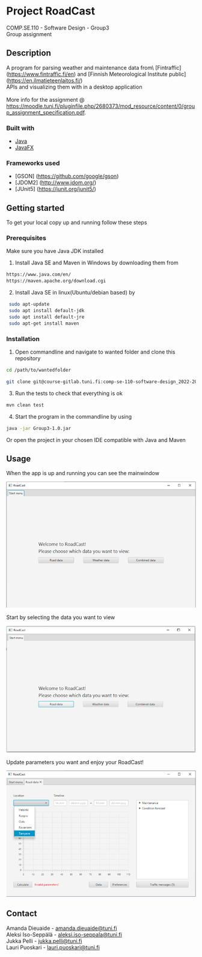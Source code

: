 # Project RoadCast
COMP.SE.110 - Software Design - Group3\
Group assignment


## Description
A program for parsing weather and maintenance data from\ 
[Fintraffic] (https://www.fintraffic.fi/en) and [Finnish Meteorological Institute public] (https://en.ilmatieteenlaitos.fi/)\
APIs and visualizing them with in a desktop application\
\
More info for the assignment @ https://moodle.tuni.fi/pluginfile.php/2680373/mod_resource/content/0/group_assignment_specification.pdf.


### Built with
* [Java](https://www.java.com/en/)
* [JavaFX](https://openjfx.io/)

### Frameworks used
* [GSON] (https://github.com/google/gson)
* [JDOM2] (http://www.jdom.org/)
* [JUnit5] (https://junit.org/junit5/)


## Getting started
To get your local copy up and running follow these steps

### Prerequisites
Make sure you have Java JDK installed

1. Install Java SE and Maven in Windows by downloading them from 
  ```sh
  https://www.java.com/en/
  https://maven.apache.org/download.cgi
  ```
 2. Install Java SE in linux(Ubuntu/debian based) by  
  ```sh
   sudo apt-update
   sudo apt install default-jdk
   sudo apt install default-jre
   sudo apt-get install maven
   ```


### Installation
1. Open commandline and navigate to wanted folder and clone this repository
 ```sh
 cd /path/to/wantedfolder
 ```
 ```sh
 git clone git@course-gitlab.tuni.fi:comp-se-110-software-design_2022-2023/group-3.git nameyouwanttouse
 ```
 3. Run the tests to check that everything is ok
 ```sh
 mvn clean test
 ```
 4. Start the program in the commandline by using
 ```sh
 java -jar Group3-1.0.jar
 ```
 Or open the project in your chosen IDE compatible with Java and Maven


## Usage
 When the app is up and running you can see the mainwindow
 
 ![mainwindow.png](./mainwindow.png)
 
 Start by selecting the data you want to view
 
 ![selectdata.png](./selectdata.png)
 
 Update parameters you want and enjoy your RoadCast!
 
 ![parameters.png](./parameters.png)
 

## Contact
Amanda Dieuaide - amanda.dieuaide@tuni.fi\
Aleksi Iso-Seppälä - aleksi.iso-seppala@tuni.fi\
Jukka Pelli - jukka.pelli@tuni.fi\
Lauri Puoskari - lauri.puoskari@tuni.fi
